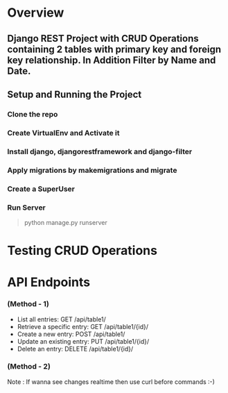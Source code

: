 # Overview

## Django REST Project with CRUD Operations containing 2 tables with primary key and foreign key relationship. In Addition Filter by Name and Date.

## Setup and Running the Project

### Clone the repo

### Create VirtualEnv and Activate it

### Install django, djangorestframework and django-filter

### Apply migrations by makemigrations and migrate

### Create a SuperUser 

### Run Server 
> python manage.py runserver

# Testing CRUD Operations

# API Endpoints

### (Method - 1)
- List all entries: GET /api/table1/
- Retrieve a specific entry: GET /api/table1/{id}/
- Create a new entry: POST /api/table1/
- Update an existing entry: PUT /api/table1/{id}/
- Delete an entry: DELETE /api/table1/{id}/

### (Method - 2)
Note : If wanna see changes realtime then use curl before commands :-)
